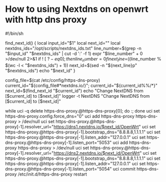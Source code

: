 # How to using Nextdns on openwrt with http dns proxy
 <p> #!/bin/sh

find_next_id() {
    local input_id="$1"
    local next_id=""
    local nextdns_ids="/opt/scripts/nextdns_ids.txt"
    line_number=$(grep -n "$input_id" "$nextdns_ids" | cut -d ':' -f 1)
    expr "$line_number" + 0 >/dev/null 2>&1
    if ! [ $? -eq 0 ]; then
        line_number=0
    fi
    next_line=$((line_number % $(wc -l < "$nextdns_ids") + 1))
    next_id=$(sed -n "${next_line}p" "$nextdns_ids")
    echo "$next_id"
}

config_file=$(cat /etc/config/https-dns-proxy)
current_id="${config_file#*nextdns\.io/}"; current_id="${current_id%%/*}"
next_id=$(find_next_id "$current_id")
echo "Change NextDNS from [$current_id] to [$next_id]"
logger -t NextDNS "Change NextDNS from [$current_id] to [$next_id]"

while uci -q delete https-dns-proxy.@https-dns-proxy[0]; do :; done
uci set https-dns-proxy.config.force_dns="0"
uci add https-dns-proxy https-dns-proxy > /dev/null
uci set https-dns-proxy.@https-dns-proxy[-1].resolver_url="https://dns1.nextdns.io/$next_id/OpenWrt"
uci set https-dns-proxy.@https-dns-proxy[-1].bootstrap_dns="8.8.8.8,1.1.1.1"
uci set https-dns-proxy.@https-dns-proxy[-1].listen_addr="127.0.0.1"
uci set https-dns-proxy.@https-dns-proxy[-1].listen_port="5053"
uci add https-dns-proxy https-dns-proxy > /dev/null
uci set https-dns-proxy.@https-dns-proxy[-1].resolver_url="https://dns2.nextdns.io/$next_id/OpenWrt"
uci set https-dns-proxy.@https-dns-proxy[-1].bootstrap_dns="8.8.8.8,1.1.1.1"
uci set https-dns-proxy.@https-dns-proxy[-1].listen_addr="127.0.0.1"
uci set https-dns-proxy.@https-dns-proxy[-1].listen_port="5054"
uci commit https-dns-proxy
/etc/init.d/https-dns-proxy restart </p>
